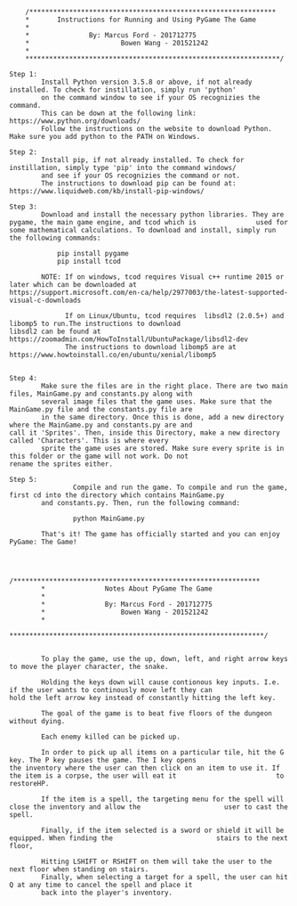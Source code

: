		/**************************************************************
		*		Instructions for Running and Using PyGame The Game
		*
		*				By: Marcus Ford - 201712775
		*		                Bowen Wang - 201521242
		*
		****************************************************************/

	Step 1:
			Install Python version 3.5.8 or above, if not already installed. To check for instillation, simply run 'python'
			on the command window to see if your OS recognizies the command.
			This can be down at the following link: https://www.python.org/downloads/	
			Follow the instructions on the website to download Python. Make sure you add python to the PATH on Windows.
	
	Step 2: 
			Install pip, if not already installed. To check for instillation, simply type 'pip' into the command windows/
			and see if your OS recognizies the command or not.
			The instructions to download pip can be found at: https://www.liquidweb.com/kb/install-pip-windows/
			
	Step 3:
			Download and install the necessary python libraries. They are pygame, the main game engine, and tcod which is 				used for some mathematical calculations. To download and install, simply run the following commands:
			
				pip install pygame	
				pip install tcod
			
			NOTE: If on windows, tcod requires Visual c++ runtime 2015 or later which can be downloaded at 			                               https://support.microsoft.com/en-ca/help/2977003/the-latest-supported-visual-c-downloads
			      
			      If on Linux/Ubuntu, tcod requires  libsdl2 (2.0.5+) and libomp5 to run.The instructions to download 	                               libsdl2 can be found at https://zoomadmin.com/HowToInstall/UbuntuPackage/libsdl2-dev
			      The instructions to download libomp5 are at https://www.howtoinstall.co/en/ubuntu/xenial/libomp5
					
				
	Step 4:
			Make sure the files are in the right place. There are two main files, MainGame.py and constants.py along with 
			several image files that the game uses. Make sure that the MainGame.py file and the constants.py file are
			in the same directory. Once this is done, add a new directory where the MainGame.py and constants.py are and 				                call it 'Sprites'. Then, inside this Directory, make a new directory called 'Characters'. This is where every 
			sprite the game uses are stored. Make sure every sprite is in this folder or the game will not work. Do not 				                rename the sprites either.
	
	Step 5: 
	                Compile and run the game. To compile and run the game, first cd into the directory which contains MainGame.py 
			and constants.py. Then, run the following command:
					
					python MainGame.py
		
			That's it! The game has officially started and you can enjoy PyGame: The Game!
			
	
	
			/**************************************************************
			*				Notes About PyGame The Game
			*
			*				By: Marcus Ford - 201712775
			*				    Bowen Wang - 201521242
			*
			****************************************************************/
	
	
			To play the game, use the up, down, left, and right arrow keys to move the player character, the snake.
			
			Holding the keys down will cause contionous key inputs. I.e. if the user wants to continously move left they can                         hold the left arrow key instead of constantly hitting the left key. 
			
			The goal of the game is to beat five floors of the dungeon without dying.
			
			Each enemy killed can be picked up.
			
			In order to pick up all items on a particular tile, hit the G key. The P key pauses the game. The I key opens 	                         the inventory where the user can then click on an item to use it. If the item is a corpse, the user will eat it                         to restoreHP. 
			
			If the item is a spell, the targeting menu for the spell will close the inventory and allow the 	 			 	user to cast the spell. 
			
			Finally, if the item selected is a sword or shield it will be equipped. When finding the 			  			  stairs to the next floor,
			
			Hitting LSHIFT or RSHIFT on them will take the user to the next floor when standing on stairs.
			Finally, when selecting a target for a spell, the user can hit Q at any time to cancel the spell and place it
			back into the player's inventory.

